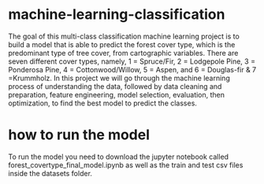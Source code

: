 # machine-learning-classification
The goal of this multi-class classification machine learning project is to build a model that is able to predict the forest cover type, which is the predominant type of tree cover, from cartographic variables. There are seven different cover types, namely, 1 = Spruce/Fir, 2 = Lodgepole Pine, 3 = Ponderosa Pine, 4 = Cottonwood/Willow, 5 = Aspen, and 6 = Douglas-fir &amp; 7 =Krummholz. In this project we will go through the machine learning process of understanding the data, followed by data cleaning and preparation, feature engineering, model selection, evaluation, then optimization, to find the best model to predict the classes.
# how to run the model
To run the model you need to download the jupyter notebook called forest_covertype_final_model.ipynb as well as the train and test csv files inside the datasets folder.
